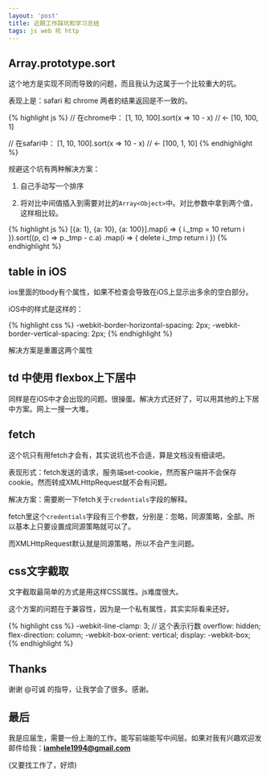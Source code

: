```yaml
---
layout: 'post'
title: 近期工作踩坑和学习总结
tags: js web 坑 http
---
```


## Array.prototype.sort

这个地方是实现不同而导致的问题，而且我认为这属于一个比较重大的坑。

表现上是：safari 和 chrome 两者的结果返回是不一致的。

{% highlight js %}
// 在chrome中：
[1, 10, 100].sort(x => 10 - x)
// <- [10, 100, 1]

// 在safari中：
[1, 10, 100].sort(x => 10 - x)
// <- [100, 1, 10]
{% endhighlight %}

规避这个坑有两种解决方案：

1. 自己手动写一个排序

2. 将对比中间值插入到需要对比的`Array<Object>`中。对比参数中拿到两个值，这样相比较。

{% highlight js %}
[{a: 1}, {a: 10}, {a: 100}].map(i => {
    i._tmp = 10
    return i
}).sort((p, c) => p._tmp - c.a)
.map(i => {
    delete i._tmp
    return i
})
{% endhighlight %}

## table in iOS

ios里面的tbody有个属性，如果不检查会导致在iOS上显示出多余的空白部分。

iOS中的样式是这样的：

{% highlight css %}
-webkit-border-horizontal-spacing: 2px;
-webkit-border-vertical-spacing: 2px;
{% endhighlight %}

解决方案是重置这两个属性

## td 中使用 flexbox上下居中

同样是在iOS中才会出现的问题。很操蛋。解决方式还好了，可以用其他的上下居中方案。网上一搜一大堆。

## fetch

这个坑只有用fetch才会有，其实说坑也不合适，算是文档没有细读吧。

表现形式：fetch发送的请求，服务端set-cookie，然而客户端并不会保存cookie。然而转成XMLHttpRequest就不会有问题。

解决方案：需要刷一下fetch关于`credentials`字段的解释。

fetch里这个`credentials`字段有三个参数，分别是：忽略，同源策略，全部。所以基本上只要设置成同源策略就可以了。

而XMLHttpRequest默认就是同源策略，所以不会产生问题。

## css文字截取

文字截取最简单的方式是用这样CSS属性。js难度很大。

这个方案的问题在于兼容性，因为是一个私有属性，其实实际看来还好。

{% highlight css %}
-webkit-line-clamp: 3; // 这个表示行数
overflow: hidden;
flex-direction: column;
-webkit-box-orient: vertical;
display: -webkit-box;
{% endhighlight %}

## Thanks

谢谢 @可诚 的指导，让我学会了很多。感谢。

## 最后

我是应届生，需要一份上海的工作。能写前端能写中间层。如果对我有兴趣欢迎发邮件给我：**iamhele1994@gmail.com**

(又要找工作了，好烦)

